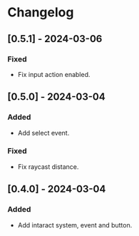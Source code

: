 # Changelog

## [0.5.1] - 2024-03-06
### Fixed
- Fix input action enabled.

## [0.5.0] - 2024-03-04
### Added
- Add select event.
### Fixed
- Fix raycast distance.

## [0.4.0] - 2024-03-04
### Added
- Add intaract system, event and button.
